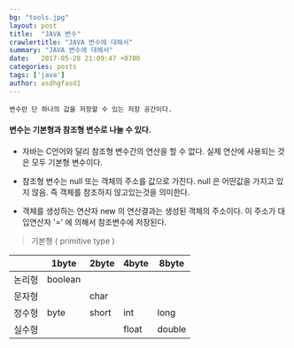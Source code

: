 ```yaml
---
bg: "tools.jpg"
layout: post
title:  "JAVA 변수"
crawlertitle: "JAVA 변수에 대해서"
summary: "JAVA 변수에 대해서"
date:   2017-05-28 21:09:47 +0700
categories: posts
tags: ['java']
author: asdhgfasd1
---
```



```
변수란 단 하나의 값을 저장할 수 있는 저장 공간이다.
```

#### 변수는 기본형과 참조형 변수로 나눌 수 있다.

- 자바는 C언어와 달리 참조형 변수간의 연산을 할 수 없다. 실제 연산에 사용되는 것은 모두 기본형 변수이다.

- 참조형 변수는 null 또는 객체의 주소를 값으로 가진다. null 은 어떤값을 가지고 있지 않음. 즉 객체를 참조하지 않고있는것을 의미한다.

- 객체를 생성하는 연산자 new 의 연산결과는 생성된 객체의 주소이다.
이 주소가 대입연산자 '=' 에 의해서 참조변수에 저장된다.

> 기본형 ( primitive type )
>
|   | 1byte  | 2byte | 4byte | 8byte |
|---|---|---|---|---|
| 논리형 |  boolean  | | | |
| 문자형 | | char | | |
| 정수형 | byte | short | int | long |
| 실수형 | | | float | double |

